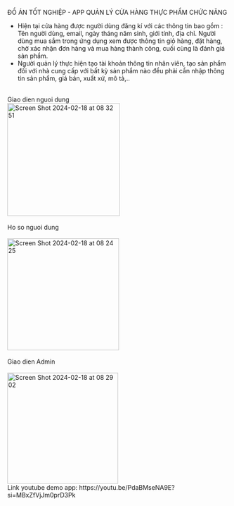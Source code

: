 ĐỒ ÁN TỐT NGHIỆP - APP QUẢN LÝ CỬA HÀNG THỰC PHẨM CHỨC NĂNG
<br/>
- Hiện tại cửa hàng được người dùng đăng kí với các thông tin bao gồm : Tên người dùng, email, ngày tháng năm sinh, giới tính, địa chỉ. Người dùng mua sắm trong ứng dụng xem được thông tin giỏ hàng, đặt hàng, chờ xác nhận đơn hàng và mua hàng thành công, cuối cùng là đánh giá sản phẩm.
- Người quản lý thực hiện tạo tài khoản thông tin nhân viên, tạo sản phẩm đối với nhà cung cấp với bất
kỳ sản phẩm nào đều phải cần nhập thông tin sản phẩm, giá bán, xuất xứ, mô tả,..
<br/>
Giao dien nguoi dung
<br/>

<img width="256" alt="Screen Shot 2024-02-18 at 08 32 51" src="https://github.com/thaitai541/DO-AN-TOT-NGHIEP/assets/66893154/5ee22038-563a-4405-b3af-456e94676d27">

<br/>
<br/>
Ho so nguoi dung

<br/>
<br/>
<img width="254" alt="Screen Shot 2024-02-18 at 08 24 25" src="https://github.com/thaitai541/DO-AN-TOT-NGHIEP/assets/66893154/a007ce30-e314-4981-a065-e4792942c6e5">

<br/>
<br/>
Giao dien Admin

<br/>
<br/>
<img width="252" alt="Screen Shot 2024-02-18 at 08 29 02" src="https://github.com/thaitai541/DO-AN-TOT-NGHIEP/assets/66893154/328ec566-fe0d-4ac5-b7a6-7c4f489123f1">

<br/>
Link youtube demo app: https://youtu.be/PdaBMseNA9E?si=MBxZfVjJm0prD3Pk
